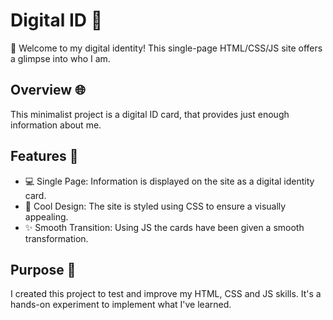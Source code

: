 # Digital ID 👤

👋 Welcome to my digital identity! This single-page HTML/CSS/JS site offers a glimpse into who I am.

## Overview 🌐

This minimalist project is a digital ID card, that provides just enough information about me.

## Features 🚀

- 💻 Single Page: Information is displayed on the site as a digital identity card.
- 🎨 Cool Design: The site is styled using CSS to ensure a visually appealing.
- ✨ Smooth Transition: Using JS the cards have been given a smooth transformation.

## Purpose 🧪

I created this project to test and improve my HTML, CSS and JS skills. It's a hands-on experiment to implement what I've learned.
